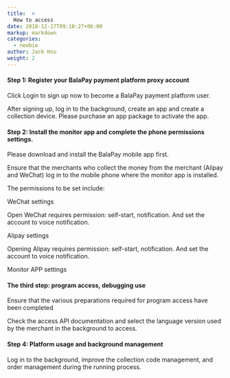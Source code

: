 ```yaml
---
title:  >
  How to access
date: 2018-12-27T09:10:27+06:00
markup: markdown
categories: 
  - newbie
author: Jack Hsu
weight: 2
---
```

#### Step 1: Register your BalaPay payment platform proxy account


Click Login to sign up now to become a BalaPay payment platform user.

After signing up, log in to the background, create an app and create a collection device. Please purchase an app package to activate the app.

#### Step 2: Install the monitor app and complete the phone permissions settings.

Please download and install the BalaPay mobile app first.

Ensure that the merchants who collect the money from the merchant (Alipay and WeChat) log in to the mobile phone where the monitor app is installed.

The permissions to be set include:

WeChat settings

Open WeChat requires permission: self-start, notification. And set the account to voice notification.

Alipay settings

Opening Alipay requires permission: self-start, notification. And set the account to voice notification.

Monitor APP settings

#### The third step: program access, debugging use

Ensure that the various preparations required for program access have been completed

Check the access API documentation and select the language version used by the merchant in the background to access.

#### Step 4: Platform usage and background management

Log in to the background, improve the collection code management, and order management during the running process.